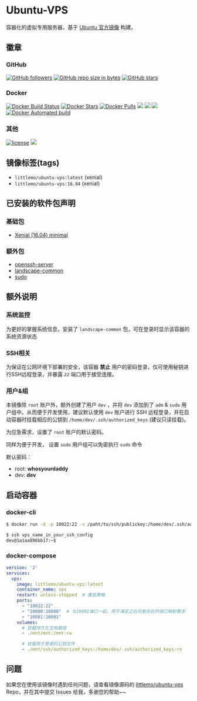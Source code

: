 # Ubuntu-VPS

容器化的虚拟专用服务器，基于 [Ubuntu 官方镜像](https://registry.hub.docker.com/_/ubuntu/) 构建。

## 徽章

### GitHub

[![GitHub followers](https://img.shields.io/github/followers/littlemo.svg?label=github%20follow)](https://github.com/littlemo) [![GitHub repo size in bytes](https://img.shields.io/github/repo-size/littlemo/ubuntu-vps.svg)](https://github.com/littlemo/ubuntu-vps) [![GitHub stars](https://img.shields.io/github/stars/littlemo/ubuntu-vps.svg?label=github%20stars)](https://github.com/littlemo/ubuntu-vps)

### Docker

[![Docker Build Status](https://img.shields.io/docker/build/littlemo/ubuntu-vps.svg)](https://hub.docker.com/r/littlemo/ubuntu-vps/) [![Docker Stars](https://img.shields.io/docker/stars/littlemo/ubuntu-vps.svg)](https://hub.docker.com/r/littlemo/ubuntu-vps/) [![Docker Pulls](https://img.shields.io/docker/pulls/littlemo/ubuntu-vps.svg)](https://hub.docker.com/r/littlemo/ubuntu-vps/) [![](https://images.microbadger.com/badges/image/littlemo/ubuntu-vps.svg)](https://microbadger.com/images/littlemo/ubuntu-vps) [![](https://images.microbadger.com/badges/commit/littlemo/ubuntu-vps.svg)](https://microbadger.com/images/littlemo/ubuntu-vps) [![](https://images.microbadger.com/badges/version/littlemo/ubuntu-vps.svg)](https://microbadger.com/images/littlemo/ubuntu-vps) [![Docker Automated build](https://img.shields.io/docker/automated/littlemo/ubuntu-vps.svg)](https://hub.docker.com/r/littlemo/ubuntu-vps/)

### 其他

[![license](https://img.shields.io/github/license/littlemo/ubuntu-vps.svg)](https://github.com/littlemo/ubuntu-vps) [![](https://img.shields.io/badge/bitcoin-donate-green.svg)](https://keybase.io/littlemo)

## 镜像标签(tags)

- `littlemo/ubuntu-vps:latest` (xenial)
- `littlemo/ubuntu-vps:16.04`  (xenial)

## 已安装的软件包声明
### 基础包

- [Xenial (16.04) minimal](http://packages.ubuntu.com/xenial/ubuntu-minimal)

### 额外包

- [openssh-server](https://help.ubuntu.com/community/SSH/OpenSSH/Configuring)
- [landscape-common](https://packages.ubuntu.com/xenial/landscape-common)
- [sudo](https://packages.ubuntu.com/xenial/sudo)

## 额外说明

### 系统监控

为更好的掌握系统信息，安装了 `landscape-common` 包，可在登录时显示该容器的系统资源状态

### SSH相关

为保证在公网环境下部署的安全，该容器 __禁止__ 用户的密码登录，仅可使用秘钥进行SSH远程登录，并暴露 `22` 端口用于接受连接。

### 用户&组

本镜像除 `root` 账户外，额外创建了用户 `dev` ，并将 `dev` 添加到了 `adm` & `sudo` 用户组中。从而便于开发使用，建议默认使用 `dev` 账户进行 SSH 远程登录，并在启动容器时挂载相应的公钥到 `/home/dev/.ssh/authorized_keys` (建议只读挂载)。

为应急需求，设置了 `root` 账户的默认密码。

同样为便于开发， 设置 `sudo` 用户组可以免密执行 `sudo` 命令

默认密码：
- root: __whosyourdaddy__
- dev: __dev__

## 启动容器

### docker-cli

```bash
$ docker run -d -p 10022:22 -v /paht/to/ssh/publickey:/home/dev/.ssh/authorized_keys --name vps littlemo/ubuntu-vps:latest

$ ssh vps_name_in_your_ssh_config
dev@1a1aa896bb17:~$
```

### docker-compose

```yml
version: '2'
services:
  vps:
    image: littlemo/ubuntu-vps:latest
    container_name: vps
    restart: unless-stopped  # 重启策略
    ports:
      - "10022:22"
      - "10000:10000"  # 与10001端口一起，用于满足之后可能存在的端口映射需求
      - "10001:10001"
    volumes:
      # 挂载持久化文档路径
      - ./mnt/mnt:/mnt:rw

      # 挂载用于登录的公钥文件
      - ./mnt/ssh/authorized_keys:/home/dev/.ssh/authorized_keys:ro
```

## 问题

如果您在使用该镜像时遇到任何问题，请查看镜像源码的 [littlemo/ubuntu-vps](https://github.com/littlemo/ubuntu-vps) Repo，并在其中提交 Issues 给我，多谢您的帮助~~
